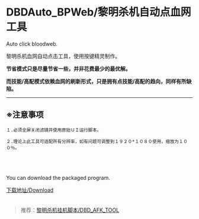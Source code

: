 # DBDAuto_BPWeb/黎明杀机自动点血网工具
Auto click  bloodweb.

黎明杀机血网自动点击工具，使用按键精灵制作。  


  
**节省模式只是尽量节省一些，并非花费最少的最优解。**

**而技能/高配模式依赖血网的刷新形式，只是拥有点技能/高配的趋向，同样有所缺陷。**  　
　　
  
------------------------------  
  ## ※注意事项
    
    １.必须全屏关闭滤镜并使用原始ＵＩ运行脚本。　　
      
    ２.理论上此工具可适配所有分辨率，如有问题可调整到１９２０*１０８０使用，缩放为１００％。   
    　　

   
  　　
    
You can download the packaged program.  

[下载地址/Download](https://github.com/WKhistory/DBDAuto_BPWeb/releases)  
　　
  
> 推荐：[黎明杀机挂机脚本/DBD_AFK_TOOL](https://github.com/maskrs/DBD_AFK_TOOL/releases)　　
　　
  
